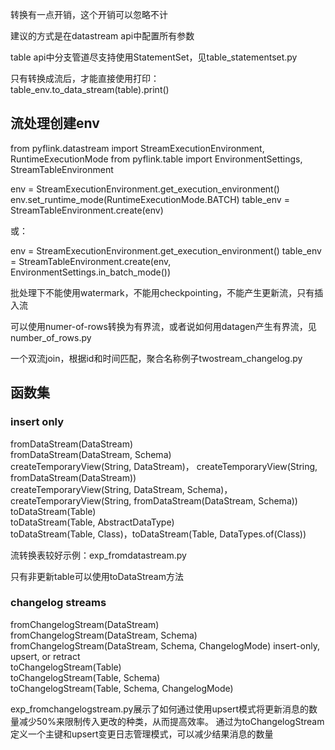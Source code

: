 转换有一点开销，这个开销可以忽略不计  

建议的方式是在datastream api中配置所有参数  

table api中分支管道尽支持使用StatementSet，见table_statementset.py  

只有转换成流后，才能直接使用打印：  
table_env.to_data_stream(table).print()  

## 流处理创建env

from pyflink.datastream import StreamExecutionEnvironment, RuntimeExecutionMode
from pyflink.table import EnvironmentSettings, StreamTableEnvironment

env = StreamExecutionEnvironment.get_execution_environment()
env.set_runtime_mode(RuntimeExecutionMode.BATCH)
table_env = StreamTableEnvironment.create(env)

或：  

env = StreamExecutionEnvironment.get_execution_environment()
table_env = StreamTableEnvironment.create(env, EnvironmentSettings.in_batch_mode())

批处理下不能使用watermark，不能用checkpointing，不能产生更新流，只有插入流  

可以使用numer-of-rows转换为有界流，或者说如何用datagen产生有界流，见number_of_rows.py  

一个双流join，根据id和时间匹配，聚合名称例子twostream_changelog.py  

## 函数集

### insert only 

fromDataStream(DataStream)  
fromDataStream(DataStream, Schema)  
createTemporaryView(String, DataStream)， createTemporaryView(String, fromDataStream(DataStream))    
createTemporaryView(String, DataStream, Schema)，createTemporaryView(String, fromDataStream(DataStream, Schema))   
toDataStream(Table)  
toDataStream(Table, AbstractDataType)  
toDataStream(Table, Class)，toDataStream(Table, DataTypes.of(Class))  

流转换表较好示例：exp_fromdatastream.py  

只有非更新table可以使用toDataStream方法  

### changelog streams

fromChangelogStream(DataStream)  
fromChangelogStream(DataStream, Schema)  
fromChangelogStream(DataStream, Schema, ChangelogMode)  insert-only, upsert, or retract  
toChangelogStream(Table)  
toChangelogStream(Table, Schema)  
toChangelogStream(Table, Schema, ChangelogMode)  

exp_fromchangelogstream.py展示了如何通过使用upsert模式将更新消息的数量减少50%来限制传入更改的种类，从而提高效率。
通过为toChangelogStream定义一个主键和upsert变更日志管理模式，可以减少结果消息的数量